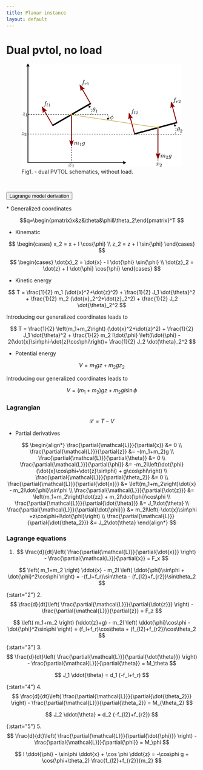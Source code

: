 ```yaml
---
title: Planar instance
layout: default
---
```



<script src="https://cdn.mathjax.org/mathjax/latest/MathJax.js?config=TeX-AMS-MML_HTMLorMML" type="text/javascript"></script>


# Dual pvtol, no load


<figure>
	<img src="drawings/pvtol_dual_no_load.png" alt="PVTOL schematics" width="464">
	<figcaption>Fig1. - dual PVTOL schematics, without load.</figcaption>
</figure>

<br>
<p></p>


<button type="button" class="btn btn-info" data-toggle="collapse" data-target="#lagrange_derivation">Lagrange model derivation</button>
<div id="lagrange_derivation" class="collapse derivation" markdown="1">
  * Generalized coordinates
  
$$q=\begin{pmatrix}x&z&\theta&\phi&\theta_2\end{pmatrix}^T $$

  * Kinematic
  
$$
\begin{cases}
x_2 = x + l \cos{\phi} \\
z_2 = z + l \sin{\phi}
\end{cases}
$$

$$
\begin{cases}
\dot{x}_2 = \dot{x} - l \dot{\phi} \sin{\phi} \\
\dot{z}_2 = \dot{z} + l \dot{\phi} \cos{\phi}
\end{cases}
$$

  * Kinetic energy
  
$$ 
T = \frac{1}{2} m_1 (\dot{x}^2+\dot{z}^2) + \frac{1}{2} J_1 \dot{\theta}^2 +
\frac{1}{2} m_2 (\dot{x}_2^2+\dot{z}_2^2) + \frac{1}{2} J_2 \dot{\theta}_2^2
$$

Introducing our generalized coordinates leads to

$$
T = \frac{1}{2} \left(m_1+m_2\right) (\dot{x}^2+\dot{z}^2) + \frac{1}{2} J_1 \dot{\theta}^2 +
\frac{1}{2} m_2 l\dot{\phi} \left(l\dot{\phi} - 2(\dot{x}\sin\phi-\dot{z}\cos\phi\right)+ 
\frac{1}{2} J_2 \dot{\theta}_2^2
$$


  * Potential energy
  
$$
V = m_1 g z + m_2 g z_2
$$

Introducing our generalized coordinates leads to

$$
V = (m_1+m_2) g z + m_2 g l \sin{\phi}
$$

### Lagrangian


$$\mathcal{L} = T - V $$

 * Partial derivatives

$$ \begin{align*}
\frac{\partial{\mathcal{L}}}{\partial{x}} &=  0 \\ 
\frac{\partial{\mathcal{L}}}{\partial{z}} &=  -(m_1+m_2)g \\
\frac{\partial{\mathcal{L}}}{\partial{\theta}} &=  0 \\
\frac{\partial{\mathcal{L}}}{\partial{\phi}} &=  -m_2l\left(\dot{\phi}(\dot{x}\cos\phi+\dot{z}\sin\phi) + g\cos\phi\right) \\
\frac{\partial{\mathcal{L}}}{\partial{\theta_2}} &=  0 \\
\frac{\partial{\mathcal{L}}}{\partial{\dot{x}}} &=  \left(m_1+m_2\right)\dot{x} - m_2l\dot{\phi}\sin\phi \\
\frac{\partial{\mathcal{L}}}{\partial{\dot{z}}} &= \left(m_1+m_2\right)\dot{zz} + m_2l\dot{\phi}\cos\phi \\
\frac{\partial{\mathcal{L}}}{\partial{\dot{\theta}}} &=  J_1\dot{\theta} \\
\frac{\partial{\mathcal{L}}}{\partial{\dot{\phi}}} &= m_2l\left(-\dot{x}\sin\phi +z\cos\phi+l\dot{\phi}\right) \\
\frac{\partial{\mathcal{L}}}{\partial{\dot{\theta_2}}} &=  J_2\dot{\theta}
\end{align*}
$$

### Lagrange equations

  1. $$
\frac{d}{dt}\left( \frac{\partial{\mathcal{L}}}{\partial{\dot{x}}} \right) - \frac{\partial{\mathcal{L}}}{\partial{x}} = F_x
$$

$$
 \left( m_1+m_2 \right) \ddot{x} - m_2l \left( \ddot{\phi}\sin\phi + \dot{\phi}^2\cos\phi \right) = -(f_l+f_r)\sin\theta - (f_{l2}+f_{r2})\sin\theta_2
$$

{:start="2"}
 2. $$
 \frac{d}{dt}\left( \frac{\partial{\mathcal{L}}}{\partial{\dot{z}}} \right) - \frac{\partial{\mathcal{L}}}{\partial{z}} = F_z
$$

$$
 \left( m_1+m_2 \right) (\ddot{z}+g) - m_2l \left( \ddot{\phi}\cos\phi - \dot{\phi}^2\sin\phi \right) = (f_l+f_r)\cos\theta + (f_{l2}+f_{r2})\cos\theta_2
$$

{:start="3"}
  3. $$
 \frac{d}{dt}\left( \frac{\partial{\mathcal{L}}}{\partial{\dot{\theta}}} \right) - \frac{\partial{\mathcal{L}}}{\partial{\theta}} = M_\theta
$$

$$
J_1 \ddot{\theta} = d_1 (-f_l+f_r)
$$

{:start="4"}
  4. $$
 \frac{d}{dt}\left( \frac{\partial{\mathcal{L}}}{\partial{\dot{\theta_2}}} \right) - \frac{\partial{\mathcal{L}}}{\partial{\theta_2}} = M_{\theta_2}
$$

$$
J_2 \ddot{\theta} = d_2 (-f_{l2}+f_{r2})
$$

{:start="5"}
  5. $$ 
\frac{d}{dt}\left( \frac{\partial{\mathcal{L}}}{\partial{\dot{\phi}}} \right) - \frac{\partial{\mathcal{L}}}{\partial{\phi}} = M_\phi
$$

$$
l \ddot{\phi} - \sin\phi \ddot{x} + \cos \phi \ddot{z} = -\cos\phi g + \cos(\phi+\theta_2) \frac{f_{l2}+f_{r2}}{m_2}
$$



</div>
